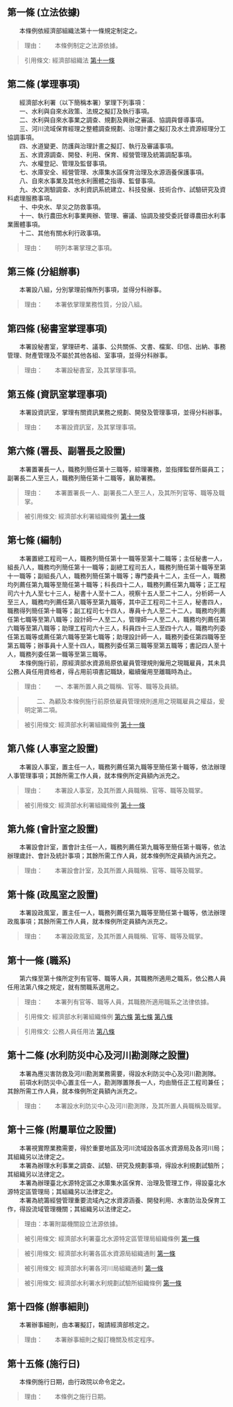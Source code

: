 第一條 (立法依據)
-----------------
　　本條例依經濟部組織法第十一條規定制定之。  
> 理由：　　本條例制定之法源依據。

> 引用條文: 經濟部組織法 [第十一條](1019#第十一條-礦務局、商業局及水利署)



第二條 (掌理事項)
-----------------
　　經濟部水利署（以下簡稱本署）掌理下列事項：  
　　一、水利與自來水政策、法規之擬訂及執行事項。  
　　二、水利與自來水事業之調查、規劃及興辦之審議、協調與督導事項。  
　　三、河川流域保育經理之整體調查規劃、治理計畫之擬訂及水土資源經理分工協調事項。  
　　四、水道變更、防護與治理計畫之擬訂、執行及審議事項。  
　　五、水資源調查、開發、利用、保育、經營管理及統籌調配事項。  
　　六、水權登記、管理及監督事項。  
　　七、水庫安全、經營管理、水庫集水區保育治理及水源涵養保護事項。  
　　八、自來水事業及其他水利團體之指導、監督事項。  
　　九、水文測驗調查、水利資訊系統建立、科技發展、技術合作、試驗研究及資料處理服務事項。  
　　十、中央水、旱災之防救事項。  
　　十一、執行農田水利事業興辦、管理、審議、協調及接受委託督導農田水利事業團體事項。  
　　十二、其他有關水利行政事項。  
> 理由：　　明列本署掌理之事項。



第三條 (分組辦事)
-----------------
　　本署設八組，分別掌理前條所列事項，並得分科辦事。  
> 理由：　　本署依掌理業務性質，分設八組。



第四條 (秘書室掌理事項)
-----------------------
　　本署設秘書室，掌理研考、議事、公共關係、文書、檔案、印信、出納、事務管理、財產管理及不屬於其他各組、室事項，並得分科辦事。  
> 理由：　　本署設秘書室，及其掌理事項。



第五條 (資訊室掌理事項)
-----------------------
　　本署設資訊室，掌理有關資訊業務之規劃、開發及管理事項，並得分科辦事。  
> 理由：　　本署設資訊室，及其掌理事項。



第六條 (署長、副署長之設置)
---------------------------
　　本署置署長一人，職務列簡任第十三職等，綜理署務，並指揮監督所屬員工；副署長二人至三人，職務列簡任第十二職等，襄助署務。  
> 理由：　　本署置署長一人、副署長二人至三人，及其所列官等、職等及職掌。

> 被引用條文: 經濟部水利署組織條例 [第十一條](1996#第十一條-職系)



第七條 (編制)
-------------
　　本署置總工程司一人，職務列簡任第十一職等至第十二職等；主任秘書一人，組長八人，職務均列簡任第十一職等；副總工程司五人，職務列簡任第十職等至第十一職等；副組長八人，職務列簡任第十職等；專門委員十二人，主任一人，職務均列薦任第九職等至簡任第十職等；科長四十二人，職務列薦任第九職等；正工程司六十九人至七十三人，秘書十人至十二人，視察十五人至二十二人，分析師一人至三人，職務均列薦任第八職等至第九職等，其中正工程司二十三人，秘書四人，職務得列簡任第十職等；副工程司七十四人，專員十九人至二十二人，職務均列薦任第七職等至第八職等；設計師一人至二人，管理師一人至二人，職務均列薦任第六職等至第八職等；助理工程司六十三人，科員四十三人至四十六人，職務均列委任第五職等或薦任第六職等至第七職等；助理設計師一人，職務列委任第四職等至第五職等；辦事員十人至十四人，職務列委任第三職等至第五職等；書記四人至十人，職務列委任第一職等至第三職等。  
　　本條例施行前，原經濟部水資源局原依雇員管理規則僱用之現職雇員，其未具公務人員任用資格者，得占用前項書記職缺，繼續僱用至離職時為止。  
> 理由：　　一、本署所置人員之職稱、官等、職等及員額。

> 　　二、為顧及本條例施行前原依雇員管理規則進用之現職雇員之權益，爰明定第二項。

> 被引用條文: 經濟部水利署組織條例 [第十一條](1996#第十一條-職系)



第八條 (人事室之設置)
---------------------
　　本署設人事室，置主任一人，職務列薦任第九職等至簡任第十職等，依法辦理人事管理事項；其餘所需工作人員，就本條例所定員額內派充之。  
> 理由：　　本署設人事室，及其所置人員職稱、官等、職等及職掌。

> 被引用條文: 經濟部水利署組織條例 [第十一條](1996#第十一條-職系)



第九條 (會計室之設置)
---------------------
　　本署設會計室，置會計主任一人，職務列薦任第九職等至簡任第十職等，依法辦理歲計、會計及統計事項；其餘所需工作人員，就本條例所定員額內派充之。  
> 理由：　　本署設會計室，及其所置人員職稱、官等、職等及職掌。



第十條 (政風室之設置)
---------------------
　　本署設政風室，置主任一人，職務列薦任第九職等至簡任第十職等，依法辦理政風事項；其餘所需工作人員，就本條例所定員額內派充之。  
> 理由：　　本署設政風室，及其所置人員職稱、官等、職等及職掌。



第十一條 (職系)
---------------
　　第六條至第十條所定列有官等、職等人員，其職務所適用之職系，依公務人員任用法第八條之規定，就有關職系選用之。  
> 理由：　　本署列有官等、職等人員，其職務所適用職系之法律依據。

> 引用條文: 經濟部水利署組織條例 [第六條](1996#第六條-署長、副署長之設置) [第七條](1996#第七條-編制) [第八條](1996#第八條-人事室之設置)

> 引用條文: 公務人員任用法 [第八條](4617#第八條-職系說明書)



第十二條 (水利防災中心及河川勘測隊之設置)
-----------------------------------------
　　本署為應災害防救及河川勘測業務需要，得設水利防災中心及河川勘測隊。  
　　前項水利防災中心置主任一人，勘測隊置隊長一人，均由簡任正工程司兼任；其餘所需工作人員，就本條例所定員額內派充之。  
> 理由：　　本署設水利防災中心及河川勘測隊，及其所置人員職稱及職掌。



第十三條 (附屬單位之設置)
-------------------------
　　本署視實際業務需要，得於重要地區及河川流域設各區水資源局及各河川局；其組織另以法律定之。  
　　本署為辦理水利事業之調查、試驗、研究及規劃事項，得設水利規劃試驗所；其組織另以法律定之。  
　　本署為辦理臺北水源特定區之水庫集水區保育、治理及管理工作，得設臺北水源特定區管理局；其組織另以法律定之。  
　　本署為統籌經營管理重要流域內之水資源涵養、開發利用、水害防治及保育工作，得設流域管理機關；其組織另以法律定之。  
> 理由：本署附屬機關設立法源依據。

> 被引用條文: 經濟部水利署臺北水源特定區管理局組織條例 [第一條](1992#第一條-立法依據)

> 被引用條文: 經濟部水利署各區水資源局組織通則 [第一條](1993#第一條-立法依據)

> 被引用條文: 經濟部水利署各河川局組織通則 [第一條](1994#第一條-立法依據)

> 被引用條文: 經濟部水利署水利規劃試驗所組織條例 [第一條](1995#第一條-立法依據)



第十四條 (辦事細則)
-------------------
　　本署辦事細則，由本署擬訂，報請經濟部核定之。  
> 理由：　　本署辦事細則之擬訂機關及核定程序。



第十五條 (施行日)
-----------------
　　本條例施行日期，由行政院以命令定之。  
> 理由：　　本條例之施行日期。